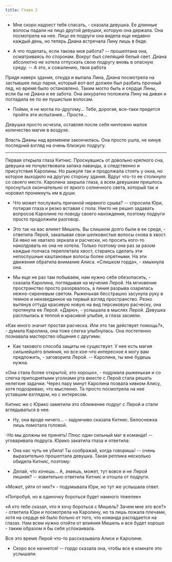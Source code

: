 ```yaml
---
title: Глава 2
---
```


- Мне скоро надоест тебя спасать, - сказала девушка. Ее длинные волосы падали на лицо другой девушки, которую она
  держала. Она посмотрела на нее. Лицо ее подруги она видела еще недавно каждый день, но теперь Диана встречала Лину
  лишь в беде.

- А что поделать, если такова моя работа? -- прошептана она, осматриваясь по сторонам. Вокруг был слепящий белый свет.
  Диана абсолютно не хотела отпускать свою подругу вновь в опасную среду. -- А это, к сожалению, твоя работа

Придя наверх здания, откуда и выпала Лина, Диана посмотрела на застывшее лицо парня, который вот-вот должен был разбить
прочный лед, но время было остановлено. Таким могло быть и сердце Лины, если бы не Диана и ее забота. Она аккуратно
положила Лину на диван и погладила ее по ее пушистым волосам.

- Пойми, я не могла по-другому... Тебе, дорогая, все-таки придется пройти эти испытания... Прости...

Девушка просто исчезла, оставляя после себя ничтожно малое количество магии в воздухе.

Власть Дианы над временем закончилась. Она просто ушла, не кинув последний взгляд на очень близкую подругу.

***

Первая открыла глаза Китнис. Проснувшись от довольно крепкого сна, девушка не почувствовала запаха лаванды, а
следственно и присутствия Каролины. Но рыжуля так и продолжала стоять у окна, но которое выходило на другую сторону
здания. Вдруг что-то ее столкнуло со своего место. Каролина закрыла глаза, а всем девушкам пришлось проснуться
окончательно от яркого солнечного света, который так и норовил проникнуть им в души.

- Что может послужить причиной нервного срыва? -- спросила Юри, потирая глаза и резко вставая с пола. Никто не решил
  задавать вопросов Каролине по поводу своего нахождения, поэтому подруги просто продолжили разговор.

- Это так на вас влияет Мишель. Вы слишком долго были в ее среде, - ответила Лерой, закалывая свои шелковистые волосы
  снова в хвост. Ей явно не хватало зеркала и расчески, но просить кого-то наколдовать их она не хотела. Только поэтому
  она раз за разом каждые полчаса переплетала хвост, стараясь сделать эти непослушные каштановые волосы более опрятными.
  На эти движения обратила внимание Алиса. «Слишком горда», - хмыкнула она.

- Мы еще не раз там побываем, нам нужно себя обезопасить, - сказала Каролина, поглядывая на мучения Лерой. На мгновение
  пространство просто разорвалось, а линия разрыва озарилась нежно-сиреневым светом. Рыженькая бесстрашно засунула руку
  в темное и неизведанное на первый взгляд пространство. Резко вытянув оттуда красивую новую на вид персиковую расческу,
  она протянула ее Лерой. «Дарю», - услышала в мыслях Лерой. Девушка расплылась в теплой и красивой улыбке, а глаза
  засияли.

«Как много значит простая расческа. Или это так действует помощь?», - думала Каролина, она тоже слегка улыбнулась. Она
постепенно познавала мастерство общения с другими.

- Как такового способа защиты не существует. У нее есть магия сильнейшего влияния, но все кое-что интересное я могу вам
  предложить, - заговорила Лерой. -- Каролина, ты мне будешь нужна.

«Она стала более открытой, это хорошо», - подумала рыженькая и со слегка приподнятыми уголками рта вместе с Лерой стала
решать нелегкие задачки. Через пару минут Каролина позвала кивком Алису, хотя подозреваю, что мысленно. Та просто
посмотрела на нее уставшим взглядом, но с интересом.

Китнис же с Юрико заметили это сближение подруг с Лерой и стали вглядываться в нее.

- Ну, она вроде ничего... - задумчиво сказала Китнис. Белоснежка лишь помотала головой.

-Но мы должны ее принять! Плюс один сильный маг в команде! -- уговаривала подруга. Юрико закатила глаза и ответила:

- Она нас чуть не убила! Ты соображай, когда говоришь! -- очень выразительно прошептала девушка. Такая реплика несколько
  обидела Китнис, поэтому:

- Делай, что хочешь... А, знаешь, может, тут вовсе и не Лерой лишняя? -- язвительно ответила Китнис и отошла от подруги.

«Может, уйти от них?» - подумывала Юри, но тут же услышала ответ.

«Попробуй, но в одиночку бороться будет намного тяжелее»

«А кто тебе сказал, что я хочу бороться с Мишель? Зачем мне это все?» - ответила Юри и посмотрела на Каролину, но та
лишь пожала плечами, хотя на сердце ей было больно от того, что команда распадается на глазах. Нам всем нужно отойти от
влияния Мишель и все будет хорошо - таким образом я бы себя успокаивала.

Все это время Лерой что-то рассказывала Алисе и Каролине.

- Скоро все начнется! -- гордо сказала она, чтобы все в комнате это услышали.
